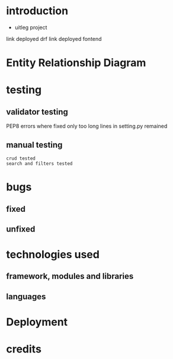 # introduction
- uitleg project 

link deployed drf 
link deployed fontend

# Entity Relationship Diagram
# testing
## validator testing
PEP8 errors where fixed only too long lines in setting.py remained
## manual testing
    crud tested
    search and filters tested
# bugs 
## fixed
## unfixed
# technologies used
## framework, modules and libraries 
## languages
# Deployment
# credits 


